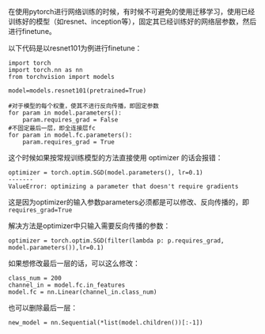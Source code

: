 在使用pytorch进行网络训练的时候，有时候不可避免的使用迁移学习，使用已经训练好的模型（如resnet、inception等），固定其已经训练好的网络层参数，然后进行finetune。 

以下代码是以resnet101为例进行finetune：

```
import torch
import torch.nn as nn
from torchvision import models

model=models.resnet101(pretrained=True)

#对于模型的每个权重，使其不进行反向传播，即固定参数
for param in model.parameters():
    param.requires_grad = False
#不固定最后一层，即全连接层fc
for param in model.fc.parameters():
    param.requires_grad = True
```

这个时候如果按常规训练模型的方法直接使用 optimizer 的话会报错：

```
optimizer = torch.optim.SGD(model.parameters(), lr=0.1)
-------
ValueError: optimizing a parameter that doesn't require gradients
```

这是因为optimizer的输入参数parameters必须都是可以修改、反向传播的，即 `requires_grad=True`

解决方法是optimizer中只输入需要反向传播的参数：

```
optimizer = torch.optim.SGD(filter(lambda p: p.requires_grad, model.parameters()),lr=0.1)
```

如果想修改最后一层的话，可以这么修改：

```
class_num = 200
channel_in = model.fc.in_features
model.fc = nn.Linear(channel_in.class_num)
```

也可以删除最后一层：

```
new_model = nn.Sequential(*list(model.children())[:-1])
```

